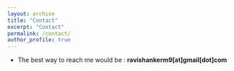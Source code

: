```yaml
---
layout: archive
title: "Contact"
excerpt: "Contact"
permalink: /contact/
author_profile: true
---
```


* The best way to reach me would be : **ravishankerm9[at]gmail[dot]com**<br>
